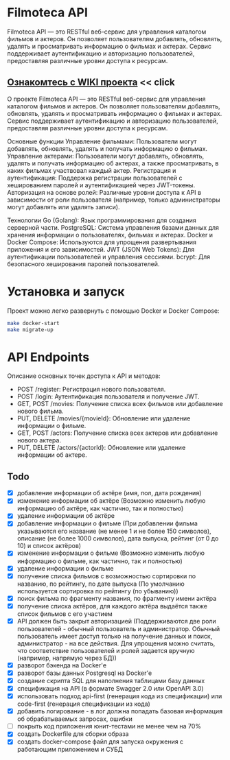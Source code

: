 # Filmoteca API
Filmoteca API — это RESTful веб-сервис для управления каталогом фильмов и актеров. Он позволяет пользователям добавлять, обновлять, удалять и просматривать информацию о фильмах и актерах. Сервис поддерживает аутентификацию и авторизацию пользователей, предоставляя различные уровни доступа к ресурсам.

## [Ознакомтесь с WIKI проекта](https://github.com/fatkheev/go_moviesapp_backend/wiki) << click

О проекте
Filmoteca API — это RESTful веб-сервис для управления каталогом фильмов и актеров. Он позволяет пользователям добавлять, обновлять, удалять и просматривать информацию о фильмах и актерах. Сервис поддерживает аутентификацию и авторизацию пользователей, предоставляя различные уровни доступа к ресурсам.

Основные функции
Управление фильмами: Пользователи могут добавлять, обновлять, удалять и получать информацию о фильмах.
Управление актерами: Пользователи могут добавлять, обновлять, удалять и получать информацию об актерах, а также просматривать, в каких фильмах участвовал каждый актер.
Регистрация и аутентификация: Поддержка регистрации пользователей с хешированием паролей и аутентификацией через JWT-токены.
Авторизация на основе ролей: Различные уровни доступа к API в зависимости от роли пользователя (например, только администраторы могут добавлять или удалять записи).

Технологии
Go (Golang): Язык программирования для создания серверной части.
PostgreSQL: Система управления базами данных для хранения информации о пользователях, фильмах и актерах.
Docker и Docker Compose: Используются для упрощения развертывания приложения и его зависимостей.
JWT (JSON Web Tokens): Для аутентификации пользователей и управления сессиями.
bcrypt: Для безопасного хеширования паролей пользователей.


# Установка и запуск
Проект можно легко развернуть с помощью Docker и Docker Compose:
```bash
make docker-start
make migrate-up
```

# API Endpoints
Описание основных точек доступа к API и методов:

* POST /register: Регистрация нового пользователя.
* POST /login: Аутентификация пользователя и получение JWT.
* GET, POST /movies: Получение списка всех фильмов или добавление нового фильма.
* PUT, DELETE /movies/{movieId}: Обновление или удаление информации о фильме.
* GET, POST /actors: Получение списка всех актеров или добавление нового актера.
* PUT, DELETE /actors/{actorId}: Обновление или удаление информации об актере.

## Todo
- [x] добавление информации об актёре (имя, пол, дата рождения)
- [x] изменение информации об актёре (Возможно изменить любую информацию об актёре, как частично, так и полностью)
- [x] ﻿﻿удаление информации об актёре
- [x] добавление информации о фильме (При добавлении фильма указываются его название (не менее 1 и не более 150 символов), описание (не более 1000 символов), дата выпуска, рейтинг (от 0 до 10) и список актёров)
- [x] изменение информации о фильме (Возможно изменить любую информацию о фильме, как частично, так и полностью)
- [x] ﻿﻿удаление информации о фильме
- [x] получение списка фильмов с возможностью сортировки по названию, по рейтингу, по дате выпуска (По умолчанию используется сортировка по рейтингу (по убыванию))
- [x] поиск фильма по фрагменту названия, по фрагменту имени актёра
- [x] получение списка актёров, для каждого актёра выдаётся также список фильмов с его участием
- [x] АРІ должен быть закрыт авторизацией (﻿﻿Поддерживаются две роли пользователей - обычный пользователь и администратор. Обычный пользователь имеет доступ только на получение данных и поиск, администратор - на все действия. Для упрощения можно считать, что соответствие пользователей и ролей задается вручную (например, напрямую через БД))
- [x] разворот бэкенда на Docker'е
- [x] разворот базы данных Postgresql на Docker'е
- [x] создание скрипта SQL для наполнения таблицами базу данных
- [x] спецификация на АРІ (в формате Swagger 2.0 или OpenAPI 3.0)  
- [x] использовать подход api-first (генерация кода из спецификации) или code-first (генерация спецификации из кода)
- [x] добавить логирование - в лог должна попадать базовая информация об обрабатываемых запросах, ошибки
- [ ] покрыть код приложения юнит-тестами не менее чем на 70%
- [x] создать Dockerfile для сборки образа
- [x] создать docker-compose файл для запуска окружения с работающим приложением и СУБД

